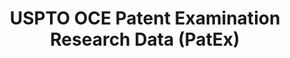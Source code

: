 ---
bigquery: https://console.cloud.google.com/bigquery?p=patents-public-data&d=uspto_oce_pair&page=dataset
citation: 'Graham, S. Marco, A., and Miller, A. (2015). “The USPTO Patent Examination
  Research Dataset: A Window on the Process of Patent Examination.”'
contributors: Graham, S. Marco, A., Miller, A.
cost: None
description: The latest version of PatEx (referred to below as the 2020 release) contains
  detailed information on nearly 11.9 million publicly-viewable provisional and non-provisional
  patent applications to the USPTO and over 4.6 million Patent Cooperation Treaty
  (PCT) applications. It is based on data that OCE downloaded from the Patent Examination
  Data System (PEDS) in April, 2021. The PEDS data are sourced from Public PAIR. The
  first time that OCE used PEDS as the basis of PatEx was for the 2019 release. We
  took the PEDS data and organized it into the familiar PatEx data files, which are
  based on the organization of the Public PAIR portal. The data files include information
  on each application’s characteristics, prosecution history, continuation history,
  claims of foreign priority, patent term adjustment history, publication history,
  and correspondence address information.
documentation: 'For the 2019 and later releases, new technical documentation is available
  https://www.uspto.gov/sites/default/files/documents/PatEx-2019-Technical-Doc.pdf


  A document describing the 2014-2017 data sets is available and can be cited as:
  Graham, Stuart J.H. and Marco, Alan C. and Miller, Richard, The USPTO Patent Examination
  Research Dataset: A Window on the Process of Patent Examination (November 30, 2015).
  Available at SSRN: https://ssrn.com/abstract=2702637.'
last_edit: Mon, 04 Apr 2022 19:06:22 GMT
location: https://www.uspto.gov/ip-policy/economic-research/research-datasets/patent-examination-research-dataset-public-pair
maintained_by: EconomicsData@uspto.gov
related_publications: https://ssrn.com/abstract=29956744, https://ssrn.com/abstract=2702637
schema_fields: '[''foreign_parent_date'', ''status_description'', ''inventor_name_last'',
  ''patent_issue_date'', ''inventor_name_middle'', ''earliest_pgpub_number'', ''uspc_subclass'',
  ''parent_filing_date'', ''disposal_type'', ''child_filing_date'', ''uspc_class'',
  ''parent_country_code'', ''application_number'', ''parent_application_number'',
  ''inventor_address_type'', ''event_code'', ''application_number_pair'', ''foreign_parent_id'',
  ''appl_status_code'', ''inventor_country_name'', ''correspondence_country_name'',
  ''correspondence_country_code'', ''file_location_date'', ''continuation_type'',
  ''filing_date'', ''inventor_region_code'', ''correspondence_name_line_1'', ''event_description'',
  ''file_location'', ''examiner_name_last'', ''small_entity_indicator'', ''patent_number'',
  ''wipo_pub_number'', ''recorded_date'', ''examiner_name_first'', ''correspondence_name_line_2'',
  ''examiner_art_unit'', ''appl_status_date'', ''atty_docket_number'', ''abandon_date'',
  ''parent_country'', ''inventor_rank'', ''application_type'', ''customer_number'',
  ''invention_subject_matter'', ''status_code'', ''inventor_name_first'', ''aia_first_to_file'',
  ''examiner_id'', ''earliest_pgpub_date'', ''correspondence_street_line_1'', ''child_application_number'',
  ''examiner_name_middle'', ''confirm_number'', ''inventor_country_code'', ''correspondence_street_line_2'',
  ''correspondence_city'', ''correspondence_postal_code'', ''correspondence_region_code'',
  ''invention_title'', ''correspondence_region_name'', ''wipo_pub_date'', ''sequence_number'']'
shortname: patex
tags:
- patents
- legal
- history
terms_of_use: 'USPTO’s online databases are not designed or intended to be a source
  for bulk downloads of USPTO data when accessed through the website’s interfaces.
  Individuals, companies, IP addresses, or blocks of IP addresses who, in effect,
  deny or decrease service by generating unusually high numbers of database accesses
  (searches, pages, or hits), whether generated manually or in an automated fashion,
  may be denied access to USPTO servers without notice.


  Bulk data products may be separately obtained from the USPTO, either for free or
  at the cost of dissemination. For details, see information on Electronic Bulk Data
  Products: https://www.uspto.gov/learning-and-resources/electronic-bulk-data-products'
title: USPTO OCE Patent Examination Research Data (PatEx)
uuid: 4342caa7-23af-420c-b2f6-6088f133df6a
---